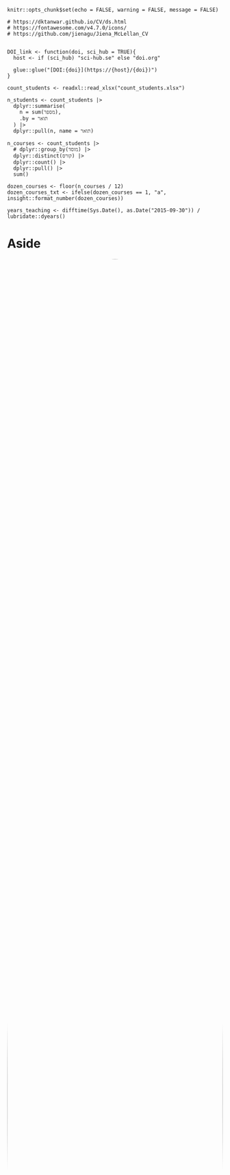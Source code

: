 

```{r setup, include=FALSE}
knitr::opts_chunk$set(echo = FALSE, warning = FALSE, message = FALSE)

# https://dktanwar.github.io/CV/ds.html
# https://fontawesome.com/v4.7.0/icons/
# https://github.com/jienagu/Jiena_McLellan_CV


DOI_link <- function(doi, sci_hub = TRUE){
  host <- if (sci_hub) "sci-hub.se" else "doi.org"
  
  glue::glue("[DOI:{doi}](https://{host}/{doi})")
}

count_students <- readxl::read_xlsx("count_students.xlsx")

n_students <- count_students |> 
  dplyr::summarise(
    n = sum(מספר), 
    .by = תואר
  ) |> 
  dplyr::pull(n, name = תואר)

n_courses <- count_students |> 
  # dplyr::group_by(מוסד) |> 
  dplyr::distinct(קורס) |> 
  dplyr::count() |> 
  dplyr::pull() |> 
  sum()

dozen_courses <- floor(n_courses / 12)
dozen_courses_txt <- ifelse(dozen_courses == 1, "a", insight::format_number(dozen_courses))

years_teaching <- difftime(Sys.Date(), as.Date("2015-09-30")) / lubridate::dyears()
```

Aside
================================================================================

<center>
<img src="headshots/JSF_9523.png" style="width:100%; border-radius: 50%;"/>
</center>

Contact Info {#contact}
--------------------------------------------------------------------------------

<i class="fa fa-envelope"></i> mattansb@msbstats.info  
<!-- <i class="fa fa-phone"></i> +972 50-837-1566   -->
<!-- <i class="fa fa-home"></i> 5 Dunash st., apt 27, Ramat-Gan   -->
<i class="fa fa-globe"></i> [Home Page](https://home.msbstats.info) | 
<i class="fa fa-rss"></i> [Blog](https://blog.msbstats.info/)  
<i class="fa fa-brands fa-bluesky"></i> [BlueSky](https://bsky.app/profile/mattansb.bsky.social) |
<i class="fa fa-brands fa-linkedin"></i> [LinkedIn](https://www.linkedin.com/in/mattan-s-ben-shachar)  
<i class="fa fa-brands fa-github"></i> [GitHub](https://github.com/mattansb)  
<i class="fa fa-brands fa-orcid"></i> [ORCID](https://orcid.org/0000-0002-4287-4801) |
<i class="fa fa-brands fa-google-scholar"></i> [G-Scholar](https://scholar.google.co.il/citations?user=Vrbic5QAAAAJ)  

Languages {#languages}
--------------------------------------------------------------------------------

English - native language  
Hebrew - native language  

Technical Skills
--------------------------------------------------------------------------------

**Programming:** R, Matlab, SQL, Stan, Python, Git(Hub) (See my [github profile](https://github.com/mattansb)).  

**Documentation:** Office Suites, (R)Markdown/Quatro, Google Docs/Sheets.  

Disclaimer {#disclaimer}
--------------------------------------------------------------------------------

See [short resume](https://mattansb.github.io/CV/resume).

Last updated on `r Sys.Date()`.

Main
================================================================================

Mattan S. Ben-Shachar, PhD {#title}
--------------------------------------------------------------------------------

As a freelance [research analyst and statistical consultant](#stats-analyst) specializing in the social sciences, I offer comprehensive guidance throughout all stages of the research process, having provided support and consultation in these areas to numerous researchers, across several institutions. Holding a [PhD in neurocognitive psychology](#education) from Ben-Gurion University, I am deeply rooted in theoretical and applied statistics, and am committed to the principles of data analysis, inferential statistics, and reproducible research.

Concurrently, I am a [statistics educator](#teaching) at both Ben-Gurion University and Tel-Aviv University, teaching bachelor- and graduate-level statistics, research methods, and R programming, ranging from introductory statistics to applied machine learning. I supplement my goal of making statistics more accessible as an active [`R` developer](#R-dev), creating tools that aid in understanding statistical models.

Education {data-icon=graduation-cap data-concise=true #education}
--------------------------------------------------------------------------------

### Ph.D. in Psychology

Ben-Gurion University

Be'er Sheva, Israel

2023

**Title:** *The Electrophysiological Basis of Processing Speed*  
([Download dissertation (pdf) <i class="fa fa-download"></i>](https://drive.google.com/uc?export=download&id=10NbOvivBrRQiCiioiR4g4X3xk3Msp0G_) | [Audio overview <i class="fa fa-circle-play"></i>](https://drive.google.com/file/d/14u6hj1nqUKCrQQEhsjl_LSnvWecxv0aj/view))  
**Supervisor:** Prof. Andrea Berger  

<!-- **Courses:**   -->

<!-- ::: concise -->
<!--  - Advanced EEG Methods -->
<!--  - Hierarchical Linear Models -->
<!--  - Linear Algebra for Neuroscience -->
<!--  - Machine Learning -->
<!-- ::: -->

### M.A. in Experimental Cognitive Psychology

Ben-Gurion University

Be'er Sheva, Israel

2017

**Title:** *Electrophysiological Evidence for the Role of Processing Speed and Attentional Control in Visual Recognition Tasks.*  
**Supervisor:** Prof. Andrea Berger

### B.A. in Behavioral Sciences

Ben-Gurion University

Be'er Sheva, Israel

2015

Graduated *Magna Cum Laude*

<!-- ### Entrance Test for Advanced Degrees in Psychology (MITAM) -->

<!-- N/A -->

<!-- N/A -->

<!-- 2014 -->

<!-- Received 138 (92th percentile) -->

<!-- ### Psychometric Entrance Test (PET) -->

<!-- N/A -->

<!-- N/A -->

<!-- 2011 -->

<!-- Received 727 (94th percentile) -->

<!-- ### Israeli Matriculation Certificate (Te'udat Bagrut) -->

<!-- N/A -->

<!-- N/A -->

<!-- 2008 -->

<!-- ::: concise -->
<!-- - 5-unit level in English -->
<!-- - 4-unit level in Mathematics -->
<!-- - 5-unit elective in geography -->
<!-- ::: -->

Professional Experience {data-icon=laptop}
--------------------------------------------------------------------------------

### Statistical Consultant & Research Analyst {#stats-analyst}

N/A

N/A

Since 2016

I am deeply rooted in theoretical and applied statistics, and am committed to the principles of data analysis, inferential statistics, and reproducible research, while also mindful of the practical needs of researchers and academics. I provide guidance throughout all stages of the research process and decision-guided statistical analyses. I specialize in the following methods:

::: concise
- Generalized linear models (regression, AN(C)OVA)  
- Generalized mixed effects models (HLM, LMM)   
- Missing data analysis and treatment  
- Structural equation modeling (SEM)  
- Factor analysis and clustering
- Bayesian modeling and inference  
- Nonlinear models (NLM)  
:::

*For more info and client testimonials, see [my home page](https://home.msbstats.info/stats-consultation).*

### Statistics Lecturer

N/A

N/A

Since 2015

My teaching and instructing are focused on undergraduate- and graduate-level statistics, research methods, and R programming. Over the last `r scales::comma(years_teaching)` years I have taught over `r scales::comma(n_students["1"], 10)` undergraduate students and over `r scales::comma(n_students["2"], 10)` graduate students across over `r dozen_courses_txt` dozen courses. See [*Teaching Experience*](#teaching) section.

### R Developer {#R-dev}

N/A

N/A

Since 2016

Core developer of the [*easystats* eco-system of packages](https://easystats.github.io/easystats/) --
an [award-winning](#awards) collection of R packages,
which aims to provide a unifying and consistent framework to tame, discipline and harness the scary R statistics and their pesky models (e.g., [*parameters*](https://cran.r-project.org/package=parameters), [*performance*](https://cran.r-project.org/package=performance), and more).

- Developer and maintainer of [***effectsize***](https://easystats.github.io/effectsize/) for 
estimating indices of effect size and standardized parameters.  
- Developer of [***bayestestR***](https://easystats.github.io/bayestestR/), a package for describing and testing posterior distributions and Bayesian models.

*See my full [github profile](https://github.com/mattansb).*

:::aside
List of additional packages I have contributed to: [`afex`](https://cran.r-project.org/package=afex), [`brms`](https://cran.r-project.org/package=brms), [`ggeffects`](https://cran.r-project.org/package=ggeffects), [`semTools`](https://cran.r-project.org/package=semTools).
:::


### Neurocognitive Researcher

N/A

N/A

2015 - 2022

My research focused on differential cognitive psychology using behavioral and physiological methods, occasionally collaborating with international research groups. I have experience designing computerized tasks that evoke individual differences in an array of cognitive abilities. I have also led and managed research projects, including teams of graduate students and research assistants.

***Neurophysiological Signal Processing***: I have collected and analyzed multi-channel electroencephalography (EEG) data using `eeglab`. My experience with signal pre-processing includes noise "cleaning" methods as well as dimension reduction tools (PCA, ICA); I specialize in latency measurement of event-related potentials (ERPs).

- Developed Matlab toolboxes for artifact removal ([TBT](https://github.com/mattansb/TBT), an eeglab plugin) and for plotting and extracting measurements for processed EEG/ERP/wavelet data ([EPP-TB](https://github.com/mattansb/EPP-TB)).
- Instructed workshops for pre-processing of experimental EEG.

### MITAM Exam Developer

National Institute for Testing and Evaluation

N/A

Since 2020

I am a developer and reviewer of the MITAM exam (entrance test for advanced degrees in psychology - equivalent to the GRE).

<!-- ### Member of Editorial Board -->

<!-- N/A -->

<!-- N/A -->

<!-- N/A -->

<!-- - (2020 - Present) Review Editor for *Frontiers in Applied Mathematics and Statistics* and *Frontiers in Psychology*.   -->
<!-- - Ad hoc reviewer: *British Journal of Mathematical and Statistical Psychology*, *Cerebral Cortex*, *Frontiers in Psychology*, and *Advances in Methods and Practices in Psychological Science*. -->


<!-- ### Research Assistant -->

<!-- ERP Lab for Developmental Studies -->

<!-- Ben-Gurion University -->

<!-- 2013 - 2015 -->

<!-- ::: concise -->
<!-- - EEG data acquisition on preschool children. -->
<!-- - Behavioral game-like tasks with children. -->
<!-- ::: -->

<!-- ### Quality Assurance Manager -->

<!-- Groupon, Israel -->

<!-- N/A -->

<!-- 2012 - 2013 -->

<!-- ::: concise -->
<!-- - Established the quality assurance division. -->
<!-- - Examination of all daily deals.   -->
<!-- - Checked for compliance with consumer protection laws.   -->
<!-- ::: -->

<!-- Research Topics {data-icon=flask #topics} -->
<!-- -------------------------------------------------------------------------------- -->

<!-- ### Processing Speed -->

<!-- Ben-Gurion University -->

<!-- Be'er Sheva, Israel -->

<!-- N/A -->

<!-- Focusing on individual differences in processing speed and its relation to higher cognitive abilities, using indirect measures of processing speed, such as: sensitivity to implicit temporal information, ERP latency, and EEG phase synchronicity. -->

<!-- ### Fetal Alcohol Spectrum Disorder -->

<!-- University of Cape Town -->

<!-- Cape Town, South Africa -->

<!-- N/A -->

<!-- Research focused on the effects of prenatal alcohol exposure on the ability to detect mathematical errors in basic arithmetic equations in infancy and adolescence, using EEG/ERP paradigms. -->

<!-- *In collaboration with Andrea Berger, Michael Shmueli, Sandra Jacobson, and Joseph Jacobson* -->

<!-- ### Numerical Cognition -->

<!-- Ben-Gurion University -->

<!-- Be'er Sheva, Israel -->

<!-- N/A -->

<!-- Research automatic processing of quantities and numbers among adults and children, and the development of numerical cognition before formal mathematical education, using both behavioral and electro-physiological (EEG) measures. -->

<!-- *In collaboration with Andrea Berger, Shachar Hochman, Avishai Henik, and Minna Hannula-Sormunen.* -->

\pagebreak

Teaching Experience {data-icon=chalkboard-teacher #teaching}
--------------------------------------------------------------------------------

### Lecturer & Teaching Fellow

N/A

N/A

Since 2018

:::aside
*\* Denotes upcoming courses.*
:::

#### School of Psychological Sciences, Tel-Aviv University

Graduate level courses:  
- [Data Science Lab for Psychologists](https://github.com/mattansb/Machine-Learning-foR-Psychologists) (Annually, since 2023)  
- [Hierarchical Models](https://github.com/mattansb/Hierarchical-Linear-Models-foR-Psychologists) (Annually, since 2023)  


#### Department of Psychology, Ben-Gurion University

Graduate level courses:  
- [Hierarchical Linear Models](https://github.com/mattansb/Hierarchical-Linear-Models-foR-Psychologists) (Biannually, since 2022)  
- [Machine Learning for Psychologists](https://github.com/mattansb/Machine-Learning-foR-Psychologists) (Annually, since 2022)  
- Essential Data Science Skills (Annually, since 2022)  
- [Practical applications in R](https://github.com/mattansb/Advanced-Research-Methods-foR-Psychologists) (Fall 2019--2021)  
- [Structural equation modelling in R](https://github.com/mattansb/Structural-Equation-Modeling-foR-Psychologists) (Spring 2020--2021)  
- [Analysis of factorial designs in R](https://github.com/mattansb/Analysis-of-Factorial-Designs-foR-Psychologists) (Spring 2019)  
  
Under-graduate level courses:  
- Regression and Multi-Variables Analysis (Fall 2022--2023)  
- Experimental Psychology (Fall 2018)

#### Statistics and Data Program, Ben-Gurion University of the Negev

Under-graduate level courses:  
- Introduction to Data Science (Annually, since 2023)  
- Bayesian Statistics and Modeling (Annually, since 2023)  

#### School of Cognitive Sciences, Ben-Gurion University of the Negev

Under-graduate level courses:  
- Inferential Statistics for Cognitive Sciences (Fall 2022)  

### Workshops

N/A

N/A

N/A

- *Bayesian Statistics: So Much More Than Just the Bayes factor.* (2 days; Aug 2024)  
- [*Evaluating Evidence and Making Decisions using Bayesian Statistics*](https://mattansb.github.io/bayesian-evidence). Workshop at the The 8th Conference on Cognitive Research of the Israeli Society for Cognitive Psychology, Israel.  

Traveling workshops:

::: concise
- *Pre-Processing EEG Data* (12h; Oct-Nov 2020, Jan-Feb 2020)  
- *Intro to the R Programming Language* (7h; Jan 2021)  
- *Trends in Open Science* (2h; Nov 2019, May 2019, Dec 2018) 
- [*ANOVA and Contrasts in R*](https://github.com/mattansb/ANOVA-and-Contrasts-in-R) (2h; May 2018)  
:::
 
### Teaching Assistant & Instructor

Ben-Gurion University  

N/A

2015 - 2018

#### Department of Psychology, Ben-Gurion University

Under-graduate level courses:  
- Experimental Psychology (Fall 2017; Summer 2017)  
- Inferential Statistics (Spring 2017--2018)  
- Introduction to Statistics (Fall 2015)  


#### Department of Health Systems Management

Graduate level courses:  
- Research Seminar (*for Graduate Students*) (Fall 2016--2017)  
  
<!-- ### Mitam Instructor -->

<!-- Ofek Mitam -->

<!-- N/A -->

<!-- 2016 -->

<!-- MITAM Prep Course -->




<!-- Military Service {data-icon=fighter-jet} -->
<!-- -------------------------------------------------------------------------------- -->

<!-- ### Discharged with Honor -->

<!-- Israeli Air Force -->

<!-- N/A -->

<!-- 2011 -->

<!-- Staff Sgt. -->

<!-- ### Technical Translator -->

<!-- Depot 22, Israeli Air Force -->

<!-- N/A -->

<!-- 2008 - 2011 -->

<!-- ###  -->

<!-- Technical Studies School, Israeli Air Force -->

<!-- N/A -->

<!-- 2008 -->


Awards and Scholarships {data-icon=star-o #awards}
--------------------------------------------------------------------------------

### SIPS Mission Award

Society for Improving Psychological Science (SIPS)

N/A

2023

[Awarded to the `easystats` project](http://improvingpsych.org/mission/awards/) for improving the training and research practices of psychological scientists.

### Full academic scholarship for graduate studies

Humanities and Social Sci Faculty, Ben-Gurion University

Be'er Sheva, Israel

2015 - 2022

### Negev Mid-Way Scholarship

Kreitman School of Advanced Graduate Studies

Be'er Sheva, Israel

2020 - 2021

### SIPS Commendation

Society for Improving Psychological Science (SIPS)

N/A

2020

[Awarded to the `bayestestR` package](http://improvingpsych.org/mission/awards/) for improving the training and research practices of psychological scientists.

### M.H.R Publication Award

Humanities and Social Sci Faculty, Ben-Gurion University

Be'er Sheva, Israel

2020

For *Ben-Shachar et al. (2020). `r DOI_link("10.1111/acer.14244")`*

### Erasmus+ EU Travel Grant

EU programme for education, training, youth and sport in Europe

N/A

2018

### Radboud Summer School Scholarship

Radboud University

Nijmegen, Netherlands

2018

:::aside
Studied Linear Algebra for Neuroscience with Prof. Mike X. Cohen
:::

### Award for Academic Distinction

Dep. of Sociology and Anthropology, Ben-Gurion University

Be'er Sheva, Israel

2014

\pagebreak
